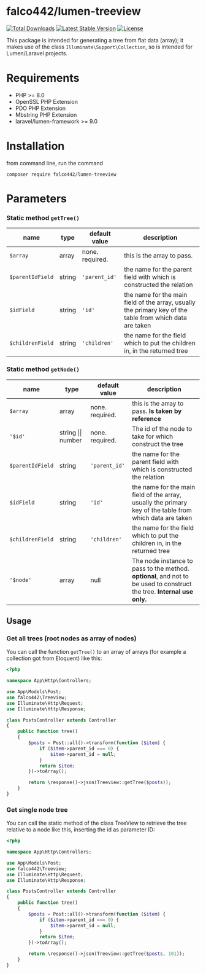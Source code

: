 # falco442/lumen-treeview

[![Total Downloads](https://img.shields.io/packagist/dt/falco442/lumen-treeview)](https://packagist.org/packages/falco442/lumen-treeview)
[![Latest Stable Version](https://img.shields.io/packagist/v/falco442/lumen-treeview)](https://packagist.org/packages/falco442/lumen-treeview)
[![License](https://img.shields.io/packagist/l/falco442/lumen-treeview)](https://packagist.org/packages/falco442/lumen-treeview)

This package is intended for generating a tree from flat data (array); it makes use of the class `Illuminate\Support\Collection`, so is intended for Lumen/Laravel projects.

# Requirements

- PHP >= 8.0
- OpenSSL PHP Extension
- PDO PHP Extension
- Mbstring PHP Extension
- laravel/lumen-framework >= 9.0

# Installation

from command line, run the command

```
composer require falco442/lumen-treeview
```

# Parameters

### Static method `getTree()`

| name             | type   | default value   | description                                                                                              |
|------------------|--------|-----------------|----------------------------------------------------------------------------------------------------------|
| `$array`         | array  | none. required. | this is the array to pass.                                                                               |
| `$parentIdField` | string | `'parent_id'`   | the name for the parent field with which is constructed the relation                                     |
| `$idField`       | string | `'id'`          | the name for the main field of the array, usually the primary key of the table from which data are taken |
| `$childrenField` | string | `'children'`    | the name for the field which to put the children in, in the returned tree                                |

### Static method `getNode()`

| name             | type               | default value   | description                                                                                                             |
|------------------|--------------------|-----------------|-------------------------------------------------------------------------------------------------------------------------|
| `$array`         | array              | none. required. | this is the array to pass. **Is taken by reference**                                                                    |
| `'$id'`          | string \|\| number | none. required. | The id of the node to take for which construct the tree                                                                 |
| `$parentIdField` | string             | `'parent_id'`   | the name for the parent field with which is constructed the relation                                                    |
| `$idField`       | string             | `'id'`          | the name for the main field of the array, usually the primary key of the table from which data are taken                |
| `$childrenField` | string             | `'children'`    | the name for the field which to put the children in, in the returned tree                                               |
| `'$node'`        | array              | null            | The node instance to pass to the method. **optional**, and not to be used to construct the tree. **Internal use only.** |

## Usage

### Get all trees (root nodes as array of nodes)

You can call the function `getTree()` to an array of arrays (for example a collection got from Eloquent) like this:

```php
<?php

namespace App\Http\Controllers;

use App\Models\Post;
use falco442\Treeview;
use Illuminate\Http\Request;
use Illuminate\Http\Response;

class PostsController extends Controller
{
    public function tree()
    {
        $posts = Post::all()->transform(function ($item) {
            if ($item->parent_id === 0) {
                $item->parent_id = null;
            }
            return $item;
        })->toArray();

        return \response()->json(Treeview::getTree($posts));
    }
}
```

### Get single node tree

You can call the static method of the class TreeView to retrieve the tree relative to a node like this, inserting the id
as parameter
ID:

```php
<?php

namespace App\Http\Controllers;

use App\Models\Post;
use falco442\Treeview;
use Illuminate\Http\Request;
use Illuminate\Http\Response;

class PostsController extends Controller
{
    public function tree()
    {
        $posts = Post::all()->transform(function ($item) {
            if ($item->parent_id === 0) {
                $item->parent_id = null;
            }
            return $item;
        })->toArray();

        return \response()->json(Treeview::getTree($posts, 101));
    }
}
```
